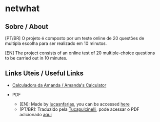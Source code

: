 # netwhat

## Sobre / About

[PT/BR] O projeto é composto por um teste online de 20 questões de multipla escolha para ser realizado em 10 minutos.

[EN] The project consists of an online test of 20 multiple-choice questions to be carried out in 10 minutes.



## Links Uteis / Useful Links

- [Calculadora da Amanda / Amanda's Calculator](https://github.com/appinha/ip_calc-netwhat-42cursus#-motivation)

- PDF 
  - [EN]: Made by [lucasnfarias](https://github.com/lucasnfarias), you can be accessed [here](https://github.com/lucasnfarias/42Cursus/blob/master/netwhat/NETWHAAAAAAAAAAAAAAAT_.pdf)
  - [PT/BR]: Traduzido pela [Tucapulcinelli](https://github.com/Tucapulcinelli), pode acessar o PDF adicionado [aqui](https://github.com/natflausino/netwhat/blob/main/NETWHAAAAAAAAAAAAT_-Traduzido.pdf)
